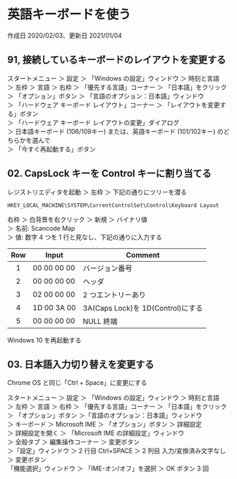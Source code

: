 # 英語キーボードを使う

作成日 2020/02/03、更新日 2021/01/04

## 91, 接続しているキーボードのレイアウトを変更する

スタートメニュー ＞ 設定 ＞ 「Windows の設定」ウィンドウ ＞ 時刻と言語\
＞ 左枠 ＞ 言語 ＞ 右枠 ＞ 「優先する言語」コーナー ＞ 「日本語」をクリック\
＞ 「オプション」ボタン ＞ 「言語のオプション：日本語」ウィンドウ\
＞ 「ハードウェア キーボード レイアウト」コーナー ＞ 「レイアウトを変更する」ボタン\
＞ 「ハードウェア キーボード レイアウトの変更」ダイアログ\
＞ 日本語キーボード (106/109キー) または、英語キーボード (101/102キー) のどちらかを選んで\
＞ 「今すぐ再起動する」ボタン

## 02. CapsLock キーを Control キーに割り当てる

レジストリエディタを起動 ＞ 左枠 ＞ 下記の通りにツリーを潜る

`HKEY_LOCAL_MACHINE\SYSTEM\CurrentControlSet\Control\Keyboard Layout`

右枠 ＞ 白背景を右クリック ＞ 新規 ＞ バイナリ値\
＞ 名前: Scancode Map\
＞ 値: 数字 4 つを 1 行と見なし、下記の通りに入力する

| Row | Input       | Comment                           |
| :-: | ----------- | --------------------------------- |
|  1  | 00 00 00 00 | バージョン番号                    |
|  2  | 00 00 00 00 | ヘッダ                            |
|  3  | 02 00 00 00 | 2 つエントリーあり                |
|  4  | 1D 00 3A 00 | 3A(Caps Lock)を 1D(Control)にする |
|  5  | 00 00 00 00 | NULL 終端                         |

Windows 10 を再起動する

## 03. 日本語入力切り替えを変更する

Chrome OS と同じ「Ctrl + Space」に変更にする

スタートメニュー ＞ 設定 ＞ 「Windows の設定」ウィンドウ ＞ 時刻と言語\
＞ 左枠 ＞ 言語 ＞ 右枠 ＞ 「優先する言語」コーナー ＞ 「日本語」をクリック\
＞ 「オプション」ボタン ＞「言語のオプション：日本語」ウィンドウ\
＞ キーボード ＞ Microsoft IME ＞ 「オプション」ボタン ＞ 詳細設定\
＞ 詳細設定を開く ＞ 「Microsoft IME の詳細設定」ウィンドウ\
＞ 全般タブ ＞ 編集操作コーナー ＞ 変更ボタン\
＞「設定」ウィンドウ ＞ 2 行目 Ctrl+SPACE ＞ 2 列目 入力/変換済み文字なし ＞ 変更ボタン\
「機能選択」ウィンドウ ＞ 「IME-オン/オフ」を選択 ＞ OK ボタン 3 回
